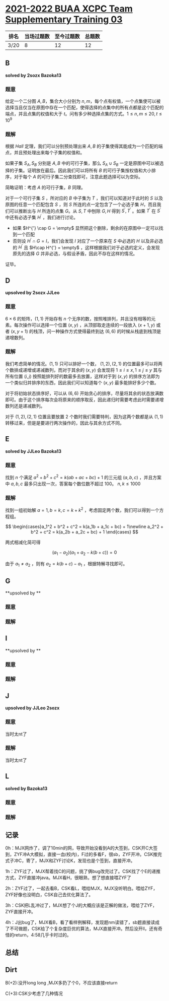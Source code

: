 # [2021-2022 BUAA XCPC Team Supplementary Training 03](https://codeforces.com/group/2g1PZcsgml/contest/339356)

| 排名 | 当场过题数 | 至今过题数 | 总题数 |
| ---- | ---------- | ---------- | ------ |
| 3/20 | 8          | 12         | 12     |

## **B**

**solved by 2sozx Bazoka13**

### 题意

给定一个二分图 $A, B$，集合大小分别为 $n, m$，每个点有权值，一个点集使可以被选择当且仅当在原图中存在一个匹配，使得选择的点集中的所有点都是这个匹配的端点，并且点集的权值和大于 $t$。问有多少种选择点集的方式。$1\le n, m\le 20, t\le 10^9$

### 题解

根据 $Hall$ 定理，我们可以分别预处理出来 $A,B$ 的子集使得其能成为一个匹配的端点，并且预处理出来每个子集的权值和。

如果子集 $S_A,S_B$ 分别是 $A,B$ 中的可行子集，那么 $S_A \cup S_B$ 一定是原图中可以被选择的子集。证明放在最后。因此我们可以将所有 $B$ 的可行子集按权值和大小排序，对于每个 $A$ 的可行子集二分查找即可，注意此题选择可以为空际。

简略证明：考虑 $A$ 的可行子集，$B$ 同理。

对于一个可行子集 $S$ ，所对应的 $B$ 中子集为 $T$ ，我们可以知道对于此时的 $S$ 以及原图的任意一个匹配包含 $S$ ，则 $S$ 所连的点一定包含了一个必选子集 $H$，而且我们可以推断出与 $H$ 所连的点集 $G$。从 $S,T$ 中刨除 $G, H$ 得到 $S^{'}, T^{'}$ 。如果 $T^{'}$ 在 $S^{'}$ 中还有必选子集 $H^{'}$ ，我们进行讨论。

- 如果 $H^{'} \cap G = \empty$ 显然把这个删除，剩余的在原图中一定可以找到一个匹配
- 否则设 $H^{'}\cap G = I$，我们会发现 $I$ 对应了一个原来在 $S$ 中必选的 $H$ 以及非必选的 $H^{'}$ 且 $H\cap H^{'} = \empty$ ，这样根据我们对于必选的定义，会发现原先的选择 $G$ 并非必选，与假设矛盾，因此不存在这样的情况。

证毕。

## **D** 

**upsolved by 2sozx JJLeo**

### 题意

$6\times 6$ 的矩阵，$(1, 1)$ 开始存有 $n$ 个无序的数，按照堆排列，并且没有相等的元素。每次操作可以选择一个位置 $(x, y)$ ，从顶部取走连续的一段放入 $(x+1, y)$ 或者 $(x, y+1)$ 的栈顶，问一种操作方式使得最终到达 $(6, 6)$ 的时候从栈底到栈顶是递增数列。

### 题解

我们考虑简单的情况。$(1,1)$ 只可以排好一个数， $(1, 2),(2,1)$ 的位置最多可以将两个数排成递增或递减数列，而对于其余的 $(x,y)$ 会发现将 $1 \le i \le x, 1\le j \le y$ 其与所有位置 $(i, j)$ 按照能排列好的数最多去放置，这样对于到 $(x, y)$ 的排序方法即为一个类似归并排序的东西，因此我们可以知道每个 $(x, y)$ 最多能排好多少个数。

对于将初始状态排序好，可以从 $(6, 6)$ 开始贪心的排序，尽量将其余的状态放满数即可。由于这个排序每次会将原来的顺序取反，因此递归时需要考虑此时需要递增数列还是递减数列。

对于 $(1, 2),(2, 1)$ 位置且要放置 $2$ 个数时我们需要特判，因为这两个数都是从 $(1, 1)$ 转移过来，但是是要进行两次操作的，因此与其余方式不同。

## **E**

**solved by JJLeo Bazoka13**

### 题意

找到 $n$ 个满足 $a^2 + b^2 + c^2 = k(ab + ac + bc) + 1$ 的三元组 $(a, b, c)$ ，并且方案中 $a, b, c$ 最多只出现一次，答案每个数位数不超过 $100$。 $n, k\le 1000$ 

### 题解

找到一组初始解 $a = 1, b = k, c = k + k ^ 2$ ，考虑固定两个数，我们可以得到一个方程组。


$$
\begin{cases}a_1^2 + b^2 + c^2 = k(a_1b + a_1c + bc) + 1\newline
a_2^2 + b^2 + c^2 = k(a_2b + a_2c + bc) + 1
\end{cases}
$$


两式相减化简可得


$$
(a_1 - a_2)(a_1 + a_2 - k(b + c)) = 0
$$


由于 $a_1 \not = a_2$ ，则有 $a_2 = k(b + c) - a_1$ ，根据特解寻找即可。

## **G**

**upsolved by **

### 题意



### 题解



## **I**

**upsolved by **

### 题意



### 题解



## **J**

**upsolved by JJLeo 2sozx**

### 题意

当时太nt了

### 题解

当时太nt了

## **L**

**solved by Bazoka13**

### 题意



### 题解



## **记录**

0h：MJX网炸了，调了10min的网，导致开始没看到A的大签到，CSK开C大签到，ZYF冲A大模拟，直接一血(校内)，F过的多看F，很sb，ZYF开冲。CSK推完式子冲C，寄了，MJX和ZYF讨论K，发现也是个签到，直接开冲。

1h：ZYF过了，MJX帮着找C的问题，挑了俩bug改完过了。CSK找了个E的递推方式，ZYF直接冲java。MJX看H，很眼熟，想了想直接喂ZYF了

2h：ZYF过了，一起去看B，CSK看L，喂给MJX，MJX没听明白。喂给ZYF，ZYF好像也没明白，CSK自己去优化算法了。

3h：CSK把L乱冲过了，MJX想了个J的大概应该是正解的做法，喂给了ZYF，ZYF直接开冲。

4h：J出bug了，MJX看B，看了看样例解释，发现题nm读错了，sb题直接读成了不可做题，CSK给了个复杂度巨优的算法，MJX直接开冲。然后没开ll，还有奇怪的return，4:58几乎卡时过的。

## **总结**

## **Dirt**

B(+2):没开long long ,MJX多扔了个0，不应该直接return

C(+3):CSK少考虑了几种情况



